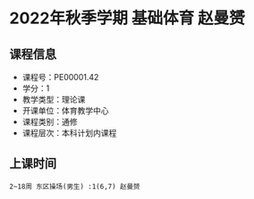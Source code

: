 # 2022年秋季学期 基础体育 赵曼赟






## 课程信息

- 课程号：PE00001.42
- 学分：1
- 教学类型：理论课
- 开课单位：体育教学中心
- 课程类别：通修
- 课程层次：本科计划内课程

## 上课时间

```
2~18周 东区操场(男生) :1(6,7) 赵曼赟
```

